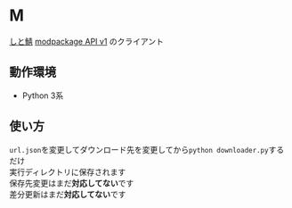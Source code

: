 # M
[しと鯖](https://mc.citringo.net/) [modpackage API v1](http://api.citringo.net/citserver/modpackage/v1) のクライアント

## 動作環境
- Python 3系

## 使い方
`url.json`を変更してダウンロード先を変更してから`python downloader.py`するだけ  
実行ディレクトリに保存されます  
保存先変更はまだ**対応してない**です  
差分更新はまだ**対応してない**です